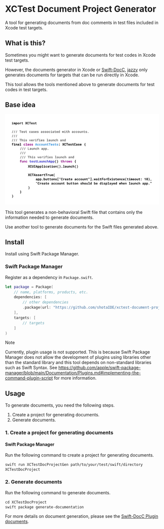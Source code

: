 # XCTest Document Project Generator

A tool for generating documents from doc comments in test files included in Xcode test targets.

## What is this?

Sometimes you might want to generate documents for test codes in Xcode test targets.

However, the documents generator in Xcode or [Swift-DocC](https://www.swift.org/documentation/docc/), [jazzy](https://github.com/realm/jazzy) only generates documents for targets that can be run directly in Xcode.

This tool allows the tools mentioned above to generate documents for test codes in test targets.

## Base idea

![Concept explanation](/Docs/convert-image.gif)

This tool generates a non-behavioral Swift file that contains only the information needed to generate documents.

Use another tool to generate documents for the Swift files generated above.

## Install

Install using Swift Package Manager.

### Swift Package Manager

Register as a dependency in `Package.swift`.

```swift:Package.swift
let package = Package(
    // name, platforms, products, etc.
    dependencies: [
        // other dependencies
        .package(url: "https://github.com/shotaIDE/xctest-document-project-generater", from: "0.1.2")
    ],
    targets: [
        // targets
    ]
)
```

> [!NOTE]
> Currently, plugin usage is not supported.
> This is because Swift Package Manager does not allow the development of plugins using libraries other than the standard library and this tool depends on non-standard libraries such as Swift Syntax.
> See https://github.com/apple/swift-package-manager/blob/main/Documentation/Plugins.md#implementing-the-command-plugin-script for more information.

## Usage

To generate documents, you need the following steps.

1. Create a project for generating documents.
2. Generate documents.

### 1. Create a project for generating documents

#### Swift Package Manager

Run the following command to create a project for generating documents.

```shell
swift run XCTestDocProjectGen path/to/your/test/swift/directory XCTestDocProject
```

### 2. Generate documents

Run the following command to generate documents.

```shell
cd XCTestDocProject
swift package generate-documentation
```

For more details on document generation, please see the [Swift-DocC Plugin documents](https://apple.github.io/swift-docc-plugin/documentation/swiftdoccplugin/).
